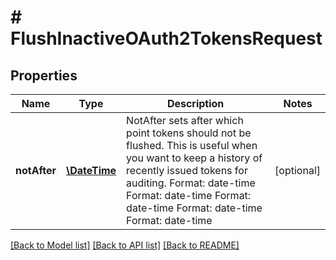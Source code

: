# # FlushInactiveOAuth2TokensRequest

## Properties

Name | Type | Description | Notes
------------ | ------------- | ------------- | -------------
**notAfter** | [**\DateTime**](\DateTime.md) | NotAfter sets after which point tokens should not be flushed. This is useful when you want to keep a history of recently issued tokens for auditing. Format: date-time Format: date-time Format: date-time Format: date-time Format: date-time | [optional] 

[[Back to Model list]](../../README.md#documentation-for-models) [[Back to API list]](../../README.md#documentation-for-api-endpoints) [[Back to README]](../../README.md)


